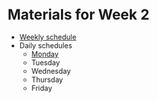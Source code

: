# Materials for Week 2

* [Weekly schedule](week_2_plan.md)
* Daily schedules
	* [Monday](week_1_day_2_plan.md)
	* Tuesday
	* Wednesday
	* Thursday
	* Friday